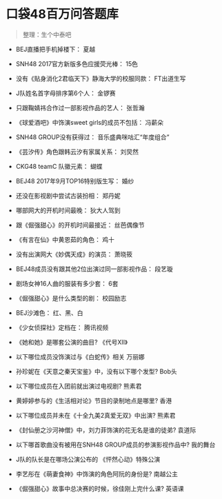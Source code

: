 # 口袋48百万问答题库 #

> 整理：生个中泰吧

* BEJ直播把手机掉楼下：
夏越

* SNH48 2017官方新版多色应援荧光棒：
15色

* 没有《贴身消化2君临天下》静海大学的校服同款：
FT出道生写

* J队姓名首字母排序第6个人：
金锣赛

* 只跟鞠婧祎合作过一部影视作品的艺人：
张哲瀚

* 《球爱酒吧》中饰演sweet girls的成员不包括：
冯薪朵

* SNH48 GROUP没有获得过：
音乐盛典咪咕汇“年度组合”

* 《芸汐传》角色跟韩云汐有家属关系：
刘炅然

* CKG48 teamC 队徽元素：
蝴蝶

* BEJ48 2017年9月TOP16特别版生写：
婚纱

* 还没在影视剧中尝试古装扮相：
郑丹妮

* 哪部网大的开机时间最晚：
狄大人驾到

* 跟《倔强甜心》的开机时间最接近：
丝芭偶像节

* 《有言在仙》中黄恩茹的角色：
鸡十

* 没有出演网大《妙偶天成》的演员：
萧晓筱

* BEJ48成员没有跟其他2位出演过同一部影视作品：
段艺璇

* 剧场女神16人曲的服装有多少套：
6套

* 《倔强甜心》是什么类型的剧：
校园励志

* BEJ沙滩色：
红、黑、白

* 《少女侦探社》定档在：
腾讯视频

* 《她和她》是哪套公演的曲目?
《代号XII》

* 以下哪位成员没饰演过与《白蛇传》相关
万丽娜

* 孙珍妮在《天意之秦天宝鉴》中，没有以下哪个发型?
Bob头

* 以下哪位成员在入团前就出演过电视剧?
熊素君

* 黄婷婷参与的《生活相对论》节目的录制地点是哪里?
香港

* 以下哪位成员并未在《十全九美2真爱无双》中出演?
熊素君

* 《封仙册之沙河神僧》中，刘力菲饰演的花无名是谁的徒弟?
袁道际

* 以下哪首歌曲没有被用在SNH48 GROUP成员的参演影视作品中?
我的舞台

* J队的队长是在哪场公演公布的
《怦然心动》特殊公演

* 李艺彤在《萌妻食神》中饰演的角色阿阮的身份是?
南越公主

* 《倔强甜心》故事中总决赛的时候，徐佳刚上完什么课?
英语课